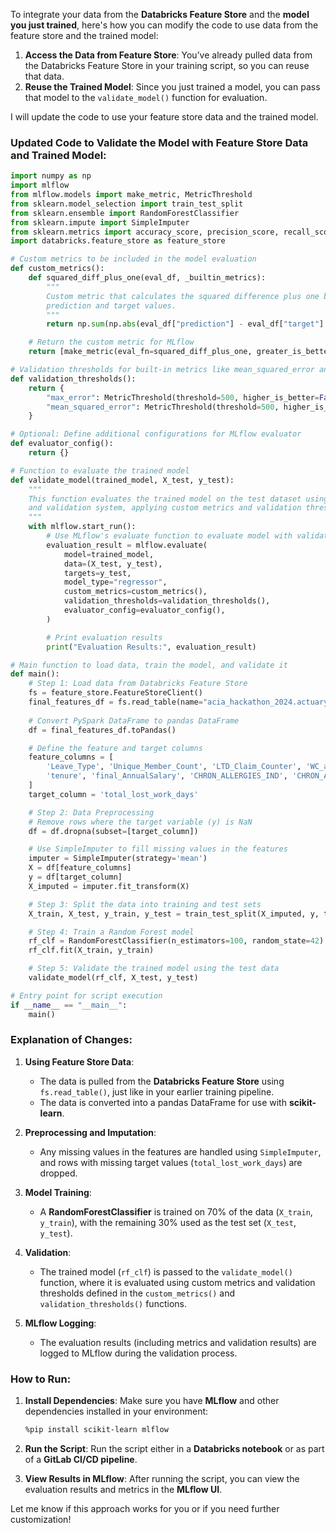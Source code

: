 To integrate your data from the **Databricks Feature Store** and the **model you just trained**, here's how you can modify the code to use data from the feature store and the trained model:

1. **Access the Data from Feature Store**: You’ve already pulled data from the Databricks Feature Store in your training script, so you can reuse that data.
2. **Reuse the Trained Model**: Since you just trained a model, you can pass that model to the `validate_model()` function for evaluation.

I will update the code to use your feature store data and the trained model.

### Updated Code to Validate the Model with Feature Store Data and Trained Model:

```python
import numpy as np
import mlflow
from mlflow.models import make_metric, MetricThreshold
from sklearn.model_selection import train_test_split
from sklearn.ensemble import RandomForestClassifier
from sklearn.impute import SimpleImputer
from sklearn.metrics import accuracy_score, precision_score, recall_score
import databricks.feature_store as feature_store

# Custom metrics to be included in the model evaluation
def custom_metrics():
    def squared_diff_plus_one(eval_df, _builtin_metrics):
        """
        Custom metric that calculates the squared difference plus one between
        prediction and target values.
        """
        return np.sum(np.abs(eval_df["prediction"] - eval_df["target"] + 1) ** 2)

    # Return the custom metric for MLflow
    return [make_metric(eval_fn=squared_diff_plus_one, greater_is_better=False)]

# Validation thresholds for built-in metrics like mean_squared_error and max_error
def validation_thresholds():
    return {
        "max_error": MetricThreshold(threshold=500, higher_is_better=False),
        "mean_squared_error": MetricThreshold(threshold=500, higher_is_better=False),
    }

# Optional: Define additional configurations for MLflow evaluator
def evaluator_config():
    return {}

# Function to evaluate the trained model
def validate_model(trained_model, X_test, y_test):
    """
    This function evaluates the trained model on the test dataset using MLflow's built-in evaluation
    and validation system, applying custom metrics and validation thresholds.
    """
    with mlflow.start_run():
        # Use MLflow's evaluate function to evaluate model with validation rules
        evaluation_result = mlflow.evaluate(
            model=trained_model,
            data=(X_test, y_test),
            targets=y_test,
            model_type="regressor",
            custom_metrics=custom_metrics(),
            validation_thresholds=validation_thresholds(),
            evaluator_config=evaluator_config(),
        )

        # Print evaluation results
        print("Evaluation Results:", evaluation_result)

# Main function to load data, train the model, and validate it
def main():
    # Step 1: Load data from Databricks Feature Store
    fs = feature_store.FeatureStoreClient()
    final_features_df = fs.read_table(name="acia_hackathon_2024.actuarydb_wizards.client_a_features")
    
    # Convert PySpark DataFrame to pandas DataFrame
    df = final_features_df.toPandas()

    # Define the feature and target columns
    feature_columns = [
        'Leave_Type', 'Unique_Member_Count', 'LTD_Claim_Counter', 'WC_any_Claim_Counter', 'STD_Claim_Counter',
        'tenure', 'final_AnnualSalary', 'CHRON_ALLERGIES_IND', 'CHRON_ARTHRITIS_IND', 'CHRON_ASTHMA_IND', 'total_medical_cost'
    ]
    target_column = 'total_lost_work_days'

    # Step 2: Data Preprocessing
    # Remove rows where the target variable (y) is NaN
    df = df.dropna(subset=[target_column])

    # Use SimpleImputer to fill missing values in the features
    imputer = SimpleImputer(strategy='mean')
    X = df[feature_columns]
    y = df[target_column]
    X_imputed = imputer.fit_transform(X)

    # Step 3: Split the data into training and test sets
    X_train, X_test, y_train, y_test = train_test_split(X_imputed, y, test_size=0.3, random_state=42)

    # Step 4: Train a Random Forest model
    rf_clf = RandomForestClassifier(n_estimators=100, random_state=42)
    rf_clf.fit(X_train, y_train)

    # Step 5: Validate the trained model using the test data
    validate_model(rf_clf, X_test, y_test)

# Entry point for script execution
if __name__ == "__main__":
    main()
```

### Explanation of Changes:

1. **Using Feature Store Data**:
   - The data is pulled from the **Databricks Feature Store** using `fs.read_table()`, just like in your earlier training pipeline.
   - The data is converted into a pandas DataFrame for use with **scikit-learn**.

2. **Preprocessing and Imputation**:
   - Any missing values in the features are handled using `SimpleImputer`, and rows with missing target values (`total_lost_work_days`) are dropped.

3. **Model Training**:
   - A **RandomForestClassifier** is trained on 70% of the data (`X_train`, `y_train`), with the remaining 30% used as the test set (`X_test`, `y_test`).

4. **Validation**:
   - The trained model (`rf_clf`) is passed to the `validate_model()` function, where it is evaluated using custom metrics and validation thresholds defined in the `custom_metrics()` and `validation_thresholds()` functions.

5. **MLflow Logging**:
   - The evaluation results (including metrics and validation results) are logged to MLflow during the validation process.

### How to Run:
1. **Install Dependencies**:
   Make sure you have **MLflow** and other dependencies installed in your environment:
   ```bash
   %pip install scikit-learn mlflow
   ```

2. **Run the Script**:
   Run the script either in a **Databricks notebook** or as part of a **GitLab CI/CD pipeline**.

3. **View Results in MLflow**:
   After running the script, you can view the evaluation results and metrics in the **MLflow UI**.

Let me know if this approach works for you or if you need further customization!
